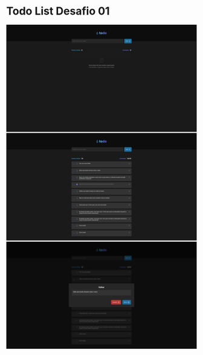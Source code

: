 # Todo List Desafio 01

![print1](https://raw.githubusercontent.com/Matheuswells/todo-list-desafio-01/main/docs/1.png)
![print1](https://raw.githubusercontent.com/Matheuswells/todo-list-desafio-01/main/docs/2.png)
![print1](https://raw.githubusercontent.com/Matheuswells/todo-list-desafio-01/main/docs/3.png)
